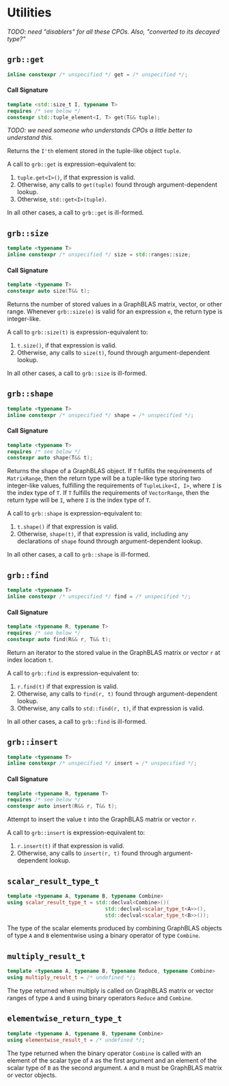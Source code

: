 # Utilities

_TODO: need "disablers" for all these CPOs. Also, "converted to its decayed type?"_

## `grb::get`

```cpp
inline constexpr /* unspecified */ get = /* unspecified */;
```

#### Call Signature
```cpp
template <std::size_t I, typename T>
requires /* see below */
constexpr std::tuple_element<I, T> get(T&& tuple);
```

_TODO: we need someone who understands CPOs a little better to understand this._

Returns the `I'th` element stored in the tuple-like object `tuple`.

A call to `grb::get` is expression-equivalent to:

1) `tuple.get<I>()`, if that expression is valid.
2) Otherwise, any calls to `get(tuple)` found through argument-dependent lookup.
3) Otherwise, `std::get<I>(tuple)`.

In all other cases, a call to `grb::get` is ill-formed.

## `grb::size`

```cpp
template <typename T>
inline constexpr /* unspecified */ size = std::ranges::size;
```

#### Call Signature
```cpp
template <typename T>
constexpr auto size(T&& t);
```

Returns the number of stored values in a GraphBLAS matrix, vector, or other range.
Whenever `grb::size(e)` is valid for an expression `e`, the return type is integer-like.

A call to `grb::size(t)` is expression-equivalent to:

1) `t.size()`, if that expression is valid.
2) Otherwise, any calls to `size(t)`, found through argument-dependent lookup.

In all other cases, a call to `grb::size` is ill-formed.

## `grb::shape`

```cpp
template <typename T>
inline constexpr /* unspecified */ shape = /* unspecified */;
```

#### Call Signature
```cpp
template <typename T>
requires /* see below */
constexpr auto shape(T&& t);
```

Returns the shape of a GraphBLAS object.  If `T` fulfills the requirements of `MatrixRange`, then the return type will be a tuple-like type storing two integer-like values, fulfilling the requirements of `TupleLike<I, I>`, where `I` is the index type of `T`.  If `T` fulfills the requirements of `VectorRange`, then the return type will be `I`, where `I` is the index type of `T`.

A call to `grb::shape` is expression-equivalent to:

1) `t.shape()` if that expression is valid.
2) Otherwise, `shape(t)`, if that expression is valid, including any declarations of `shape` found through argument-dependent lookup.

In all other cases, a call to `grb::shape` is ill-formed.

## `grb::find`

```cpp
template <typename T>
inline constexpr /* unspecified */ find = /* unspecified */;
```

#### Call Signature
```cpp
template <typename R, typename T>
requires /* see below */
constexpr auto find(R&& r, T&& t);
```

Return an iterator to the stored value in the GraphBLAS matrix or vector `r` at index location `t`.

A call to `grb::find` is expression-equivalent to:

1) `r.find(t)` if that expression is valid.
2) Otherwise, any calls to `find(r, t)` found through argument-dependent lookup.
2) Otherwise, any calls to `std::find(r, t)`, if that expression is valid.

In all other cases, a call to `grb::find` is ill-formed.

## `grb::insert`

```cpp
template <typename T>
inline constexpr /* unspecified */ insert = /* unspecified */;
```

#### Call Signature
```cpp
template <typename R, typename T>
requires /* see below */
constexpr auto insert(R&& r, T&& t);
```

Attempt to insert the value `t` into the GraphBLAS matrix or vector `r`.

A call to `grb::insert` is expression-equivalent to:

1) `r.insert(t)` if that expression is valid.
2) Otherwise, any calls to `insert(r, t)` found through argument-dependent lookup.

## `scalar_result_type_t`

```cpp
template <typename A, typename B, typename Combine>
using scalar_result_type_t = std::declval<Combine>()(
                                std::declval<scalar_type_t<A>>(),
                                std::declval<scalar_type_t<B>>());
```

The type of the scalar elements produced by combining GraphBLAS objects of type `A` and `B` elementwise using a binary operator of type `Combine`.

## `multiply_result_t`

```cpp
template <typename A, typename B, typename Reduce, typename Combine>
using multiply_result_t = /* undefined */;
```

The type returned when multiply is called on GraphBLAS matrix or vector ranges of type `A` and `B` using binary operators `Reduce` and `Combine`.

## `elementwise_return_type_t`

```cpp
template <typename A, typename B, typename Combine>
using elementwise_result_t = /* undefined */;
```

The type returned when the binary operator `Combine` is called with an element of the scalar type of `A` as the first argument and an element of the scalar type of `B` as the second argument.  `A` and `B` must be GraphBLAS matrix or vector objects.
